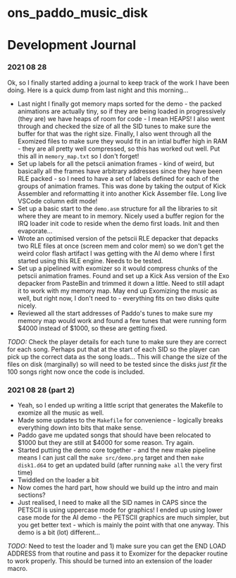 # ons_paddo_music_disk




# Development Journal

### 2021 08 28
Ok, so I finally started adding a journal to keep track of the work I have been doing. Here is a quick dump from last night and this morning...

* Last night I finally got memory maps sorted for the demo - the packed animations are actually tiny, so if they are being loaded in progressively (they are) we have heaps of room for code - I mean HEAPS! I also went through and checked the size of all the SID tunes to make sure the buffer for that was the right size. Finally, I also went through all the Exomized files to make sure they would fit in an intial buffer high in RAM - they are all pretty well compressed, so this has worked out well. Put this all in `memory_map.txt` so I don't forget! 
* Set up labels for all the petscii animation frames - kind of weird, but basically all the frames have arbitrary addresses since they have been RLE packed - so I need to have a set of labels defined for each of the groups of animation frames. This was done by taking the output of Kick Assembler and reformatting it into another Kick Assember file. Long live VSCode column edit mode!
* Set up a basic start to the `demo.asm` structure for all the libraries to sit where they are meant to in memory. Nicely used a buffer region for the IRQ loader init code to reside when the demo first loads. Init and then evaporate... 
* Wrote an optimised version of the petscii RLE depacker that depacks two RLE files at once (screen mem and color mem) so we don't get the weird color flash artifact I was getting with the AI demo where I first started using this RLE engine. Needs to be tested.
* Set up a pipelined with exomizer so it would compress chunks of the petscii animation frames. Found and set up a Kick Ass version of the Exo depacker from PasteBin and trimmed it down a little. Need to still adapt it to work with my memory map. May end up Exomizing the music as well, but right now, I don't need to - everything fits on two disks quite nicely.
* Reviewed all the start addresses of Paddo's tunes to make sure my memory map would work and found a few tunes that were running form $4000 instead of $1000, so these are getting fixed. 

_TODO:_ Check the player details for each tune to make sure they are correct for each song. Perhaps put that at the start of each SID so the player can pick up the correct data as the song loads... This will change the size of the files on disk (marginally) so will need to be tested since the disks _just fit_ the 100 songs right now once the code is included. 

### 2021 08 28 (part 2)
* Yeah, so I ended up writing a little script that generates the Makefile to exomize all the music as well.
* Made some updates to the `Makefile` for convenience - logically breaks everything down into bits that make sense.
* Paddo gave me updated songs that should have been relocated to $1000 but they are still at $4000 for some reason. Try again.
* Started putting the demo core together - and the new make pipeline means I can just call the `make src/demo.prg` target and then `make disk1.d64` to get an updated build (after running `make all` the very first time)
* Twiddled on the loader a bit
* Now comes the hard part, how should we build up the intro and main sections? 
* Just realised, I need to make all the SID names in CAPS since the PETSCII is using uppercase mode for graphics! I ended up using lower case mode for the AI demo - the PETSCII graphics are much simpler, but you get better text - which is mainly the point with that one anyway. This demo is a bit (lot) different...
 
_TODO:_ Need to test the loader and 1) make sure you can get the END LOAD ADDRESS from that routine and pass it to Exomizer for the depacker routine to work properly. This should be turned into an extension of the loader macro.
